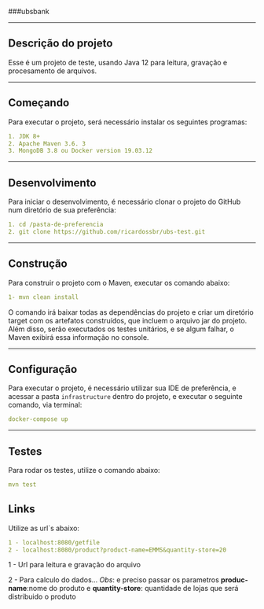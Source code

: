 ###ubsbank

---

## Descrição do projeto
Esse é um projeto de teste, usando Java 12 para leitura, gravação e procesamento de arquivos.

---

## Começando

Para executar o projeto, será necessário instalar os seguintes programas:
```yaml
1. JDK 8+
2. Apache Maven 3.6. 3
3. MongoDB 3.8 ou Docker version 19.03.12
```

---

## Desenvolvimento

Para iniciar o desenvolvimento, é necessário clonar o projeto do GitHub num diretório de sua preferência:

```yaml
1. cd /pasta-de-preferencia
2. git clone https://github.com/ricardossbr/ubs-test.git
```

---

## Construção

Para construir o projeto com o Maven, executar os comando abaixo:
```yaml
1- mvn clean install
```
O comando irá baixar todas as dependências do projeto e criar um diretório target com os artefatos construídos, que incluem o arquivo jar do projeto. Além disso, serão executados os testes unitários, e se algum falhar, o Maven exibirá essa informação no console.

---

## Configuração

Para executar o projeto, é necessário utilizar sua IDE de preferência, e acessar a pasta `infrastructure` dentro do projeto, e executar o seguinte comando, via terminal:
```yaml
docker-compose up
````
---
    
## Testes
Para rodar os testes, utilize o comando abaixo:
```yaml
mvn test
```

## Links
Utilize as url`s abaixo:
```yaml
1 - localhost:8080/getfile 
2 - localhost:8080/product?product-name=EMMS&quantity-store=20 
```
1 - Url para leitura e gravação do arquivo

2 - Para calculo do dados... *Obs*: e preciso passar os parametros **produc-name**:nome do produto  e **quantity-store**: quantidade de lojas que será distribuido o produto

